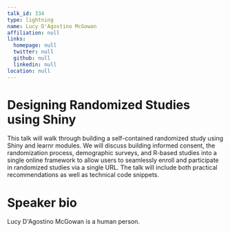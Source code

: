 ```yaml
---
talk_id: 334
type: lightning
name: Lucy D'Agostino McGowan
affiliation: null
links:
  homepage: null
  twitter: null
  github: null
  linkedin: null
location: null
---
```


# Designing Randomized Studies using Shiny

This talk will walk through building a self-contained randomized study using Shiny and learnr modules. We will discuss building informed consent, the randomization process, demographic surveys, and R-based studies into a single online framework to allow users to seamlessly enroll and participate in randomized studies via a single URL. The talk will include both practical recommendations as well as technical code snippets.

# Speaker bio

Lucy D'Agostino McGowan is a human person.
